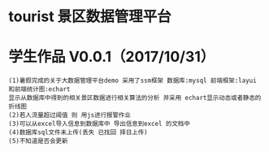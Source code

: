 # tourist 景区数据管理平台
  学生作品 V0.0.1（2017/10/31）
  ===========================
    (1)暑假完成的关于大数据管理平台demo 采用了ssm框架 数据库:mysql 前端框架:layui 和前端统计图:echart 
    显示从数据库中得到的相关景区数据进行相关算法的分析 并采用 echart显示动态或者静态的折线图
    (2)若人流量超过阈值 则 用js进行报警作业
    (3)可以从excel导入信息到数据库中 导出信息到excel 的文档中
    (4)数据库sql文件未上传(丢失 已找回 择日上传)
    (5)不知道是否会更新
